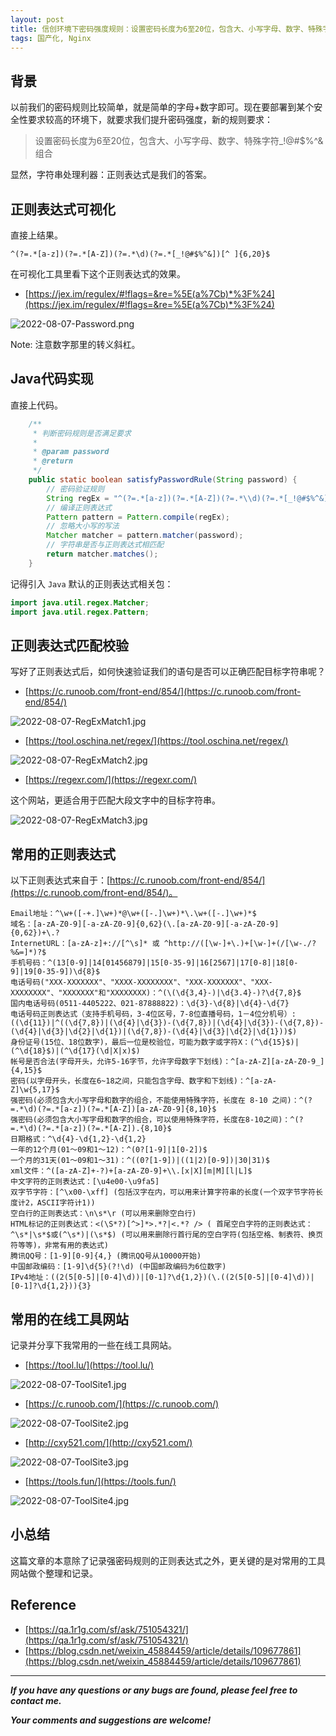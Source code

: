 ```yaml
---
layout: post
title: 信创环境下密码强度规则：设置密码长度为6至20位，包含大、小写字母、数字、特殊字符_!@#$%^&组合
tags: 国产化, Nginx
---
```


## 背景

以前我们的密码规则比较简单，就是简单的字母+数字即可。现在要部署到某个安全性要求较高的环境下，就要求我们提升密码强度，新的规则要求：

> 设置密码长度为6至20位，包含大、小写字母、数字、特殊字符_!@#$%^&组合

显然，字符串处理利器：正则表达式是我们的答案。

## 正则表达式可视化

直接上结果。

```
^(?=.*[a-z])(?=.*[A-Z])(?=.*\d)(?=.*[_!@#$%^&])[^ ]{6,20}$
```

在可视化工具里看下这个正则表达式的效果。

* [https://jex.im/regulex/#!flags=&re=%5E(a%7Cb)*%3F%24](https://jex.im/regulex/#!flags=&re=%5E(a%7Cb)*%3F%24)

![2022-08-07-Password.png](https://github.com/heartsuit/heartsuit.github.io/raw/master/pictures/2022-08-07-Password.png)

Note: 注意数字那里的转义斜杠。

## Java代码实现

直接上代码。

```java
    /**
     * 判断密码规则是否满足要求
     *
     * @param password
     * @return
     */
    public static boolean satisfyPasswordRule(String password) {
        // 密码验证规则
        String regEx = "^(?=.*[a-z])(?=.*[A-Z])(?=.*\\d)(?=.*[_!@#$%^&])[^ ]{6,20}$";
        // 编译正则表达式
        Pattern pattern = Pattern.compile(regEx);
        // 忽略大小写的写法
        Matcher matcher = pattern.matcher(password);
        // 字符串是否与正则表达式相匹配
        return matcher.matches();
    }
```

记得引入 `Java` 默认的正则表达式相关包：

```java
import java.util.regex.Matcher;
import java.util.regex.Pattern;
```

## 正则表达式匹配校验

写好了正则表达式后，如何快速验证我们的语句是否可以正确匹配目标字符串呢？

* [https://c.runoob.com/front-end/854/](https://c.runoob.com/front-end/854/)

![2022-08-07-RegExMatch1.jpg](https://github.com/heartsuit/heartsuit.github.io/raw/master/pictures/2022-08-07-RegExMatch1.jpg)

* [https://tool.oschina.net/regex/](https://tool.oschina.net/regex/)

![2022-08-07-RegExMatch2.jpg](https://github.com/heartsuit/heartsuit.github.io/raw/master/pictures/2022-08-07-RegExMatch2.jpg)

* [https://regexr.com/](https://regexr.com/)
  
这个网站，更适合用于匹配大段文字中的目标字符串。

![2022-08-07-RegExMatch3.jpg](https://github.com/heartsuit/heartsuit.github.io/raw/master/pictures/2022-08-07-RegExMatch3.jpg)

## 常用的正则表达式

以下正则表达式来自于：[https://c.runoob.com/front-end/854/](https://c.runoob.com/front-end/854/)。

```
Email地址：^\w+([-+.]\w+)*@\w+([-.]\w+)*\.\w+([-.]\w+)*$
域名：[a-zA-Z0-9][-a-zA-Z0-9]{0,62}(\.[a-zA-Z0-9][-a-zA-Z0-9]{0,62})+\.?
InternetURL：[a-zA-z]+://[^\s]* 或 ^http://([\w-]+\.)+[\w-]+(/[\w-./?%&=]*)?$
手机号码：^(13[0-9]|14[01456879]|15[0-35-9]|16[2567]|17[0-8]|18[0-9]|19[0-35-9])\d{8}$
电话号码("XXX-XXXXXXX"、"XXXX-XXXXXXXX"、"XXX-XXXXXXX"、"XXX-XXXXXXXX"、"XXXXXXX"和"XXXXXXXX)：^(\(\d{3,4}-)|\d{3.4}-)?\d{7,8}$
国内电话号码(0511-4405222、021-87888822)：\d{3}-\d{8}|\d{4}-\d{7}
电话号码正则表达式（支持手机号码，3-4位区号，7-8位直播号码，1－4位分机号）: ((\d{11})|^((\d{7,8})|(\d{4}|\d{3})-(\d{7,8})|(\d{4}|\d{3})-(\d{7,8})-(\d{4}|\d{3}|\d{2}|\d{1})|(\d{7,8})-(\d{4}|\d{3}|\d{2}|\d{1}))$)
身份证号(15位、18位数字)，最后一位是校验位，可能为数字或字符X：(^\d{15}$)|(^\d{18}$)|(^\d{17}(\d|X|x)$)
帐号是否合法(字母开头，允许5-16字节，允许字母数字下划线)：^[a-zA-Z][a-zA-Z0-9_]{4,15}$
密码(以字母开头，长度在6~18之间，只能包含字母、数字和下划线)：^[a-zA-Z]\w{5,17}$
强密码(必须包含大小写字母和数字的组合，不能使用特殊字符，长度在 8-10 之间)：^(?=.*\d)(?=.*[a-z])(?=.*[A-Z])[a-zA-Z0-9]{8,10}$
强密码(必须包含大小写字母和数字的组合，可以使用特殊字符，长度在8-10之间)：^(?=.*\d)(?=.*[a-z])(?=.*[A-Z]).{8,10}$
日期格式：^\d{4}-\d{1,2}-\d{1,2}
一年的12个月(01～09和1～12)：^(0?[1-9]|1[0-2])$
一个月的31天(01～09和1～31)：^((0?[1-9])|((1|2)[0-9])|30|31)$
xml文件：^([a-zA-Z]+-?)+[a-zA-Z0-9]+\\.[x|X][m|M][l|L]$
中文字符的正则表达式：[\u4e00-\u9fa5]
双字节字符：[^\x00-\xff] (包括汉字在内，可以用来计算字符串的长度(一个双字节字符长度计2，ASCII字符计1))
空白行的正则表达式：\n\s*\r (可以用来删除空白行)
HTML标记的正则表达式：<(\S*?)[^>]*>.*?|<.*? /> ( 首尾空白字符的正则表达式：^\s*|\s*$或(^\s*)|(\s*$) (可以用来删除行首行尾的空白字符(包括空格、制表符、换页符等等)，非常有用的表达式)
腾讯QQ号：[1-9][0-9]{4,} (腾讯QQ号从10000开始)
中国邮政编码：[1-9]\d{5}(?!\d) (中国邮政编码为6位数字)
IPv4地址：((2(5[0-5]|[0-4]\d))|[0-1]?\d{1,2})(\.((2(5[0-5]|[0-4]\d))|[0-1]?\d{1,2})){3}
```

## 常用的在线工具网站

记录并分享下我常用的一些在线工具网站。

* [https://tool.lu/](https://tool.lu/)

![2022-08-07-ToolSite1.jpg](https://github.com/heartsuit/heartsuit.github.io/raw/master/pictures/2022-08-07-ToolSite1.jpg)

* [https://c.runoob.com/](https://c.runoob.com/)

![2022-08-07-ToolSite2.jpg](https://github.com/heartsuit/heartsuit.github.io/raw/master/pictures/2022-08-07-ToolSite2.jpg)

* [http://cxy521.com/](http://cxy521.com/)

![2022-08-07-ToolSite3.jpg](https://github.com/heartsuit/heartsuit.github.io/raw/master/pictures/2022-08-07-ToolSite3.jpg)

* [https://tools.fun/](https://tools.fun/)

![2022-08-07-ToolSite4.jpg](https://github.com/heartsuit/heartsuit.github.io/raw/master/pictures/2022-08-07-ToolSite4.jpg)

## 小总结

这篇文章的本意除了记录强密码规则的正则表达式之外，更关键的是对常用的工具网站做个整理和记录。

## Reference

* [https://qa.1r1g.com/sf/ask/751054321/](https://qa.1r1g.com/sf/ask/751054321/)
* [https://blog.csdn.net/weixin_45884459/article/details/109677861](https://blog.csdn.net/weixin_45884459/article/details/109677861)

---

***If you have any questions or any bugs are found, please feel free to contact me.***

***Your comments and suggestions are welcome!***
